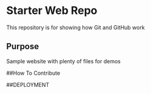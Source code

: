# Starter Web Repo

This repository is for showing how Git and GitHub work

## Purpose

Sample website with plenty of files for demos

##How To Contribute


##DEPLOYMENT
